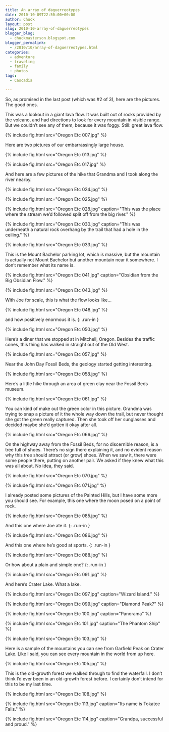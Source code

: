 ```yaml
---
title: An array of daguerreotypes
date: 2010-10-09T22:50:00+00:00
author: Chuck
layout: post
slug: 2010-10-array-of-daguerreotypes
blogger_blog:
  - chuckmasterson.blogspot.com
blogger_permalink:
  - /2010/10/array-of-daguerreotypes.html
categories:
  - adventure
  - traveling
  - family
  - photos
tags:
  - Cascadia

---
```


So, as promised in the last post (which was #2 of 3), here are the pictures.
The good ones.

This was a lookout in a giant lava flow. It was built out of rocks provided by
the volcano, and had directions to look for every mountain in visible range.
But we couldn’t see any of them, because it was foggy. Still: great lava flow.

{% include fig.html src="Oregon Etc 007.jpg" %} 


Here are two pictures of our embarrassingly large house.

{% include fig.html src="Oregon Etc 013.jpg" %}

{% include fig.html src="Oregon Etc 017.jpg" %}

And here are a few pictures of the hike that Grandma and I took along the river
nearby.

{% include fig.html src="Oregon Etc 024.jpg" %}

{% include fig.html src="Oregon Etc 025.jpg" %}


{% include fig.html src="Oregon Etc 028.jpg" caption="This was the place where
the stream we’d followed split off from the big river." %}

{% include fig.html src="Oregon Etc 030.jpg" caption="This was underneath a
natural rock overhang by the trail that had a hole in the ceiling." %}

{% include fig.html src="Oregon Etc 033.jpg" %}

This is the Mount Bachelor parking lot, which is massive, but the mountain is
actually not Mount Bachelor but another mountain near it somewhere. I don’t
remember what its name is.

{% include fig.html src="Oregon Etc 041.jpg" caption="Obsidian from the Big
Obsidian Flow." %}

{% include fig.html src="Oregon Etc 043.jpg" %}

With Joe for scale, this is what the flow looks like…

{% include fig.html src="Oregon Etc 048.jpg" %}

and how positively enormous it is.
{: .run-in }

{% include fig.html src="Oregon Etc 050.jpg" %}

Here’s a diner that we stopped at in Mitchell, Oregon. Besides the traffic
cones, this thing has walked in straight out of the Old West.

{% include fig.html src="Oregon Etc 057.jpg" %}

Near the John Day Fossil Beds, the geology started getting interesting.

{% include fig.html src="Oregon Etc 058.jpg" %}

Here’s a little hike through an area of green clay near the Fossil Beds museum.

{% include fig.html src="Oregon Etc 061.jpg" %}

You can kind of make out the green color in this picture. Grandma was trying to
snap a picture of it the whole way down the trail, but never thought she got
the green really captured. Then she took off her sunglasses and decided maybe
she’d gotten it okay after all.

{% include fig.html src="Oregon Etc 066.jpg" %}

On the highway away from the Fossil Beds, for no discernible reason, is a tree
full of shoes. There’s no sign there explaining it, and no evident reason why
this tree should attract (or grow) shoes. When we saw it, there were some
people there, putting on another pair. We asked if they knew what this was all
about. No idea, they said.

{% include fig.html src="Oregon Etc 070.jpg" %}


{% include fig.html src="Oregon Etc 071.jpg" %}

I already posted some pictures of the Painted Hills, but I have some more you
should see. For example, this one where the moon posed on a point of rock.

{% include fig.html src="Oregon Etc 085.jpg" %}

And this one where Joe ate it.
{: .run-in }

{% include fig.html src="Oregon Etc 086.jpg" %}

And this one where he’s good at sports.
{: .run-in }

{% include fig.html src="Oregon Etc 088.jpg" %}

Or how about a plain and simple one?
{: .run-in }

{% include fig.html src="Oregon Etc 091.jpg" %}

And here’s Crater Lake. What a lake.

{% include fig.html src="Oregon Etc 097.jpg" caption="Wizard Island." %}

{% include fig.html src="Oregon Etc 099.jpg" caption="Diamond Peak?" %}

{% include fig.html src="Oregon Etc 100.jpg" caption="Panorama" %}

{% include fig.html src="Oregon Etc 101.jpg" caption="The Phantom Ship" %}

{% include fig.html src="Oregon Etc 103.jpg" %}

Here is a sample of the mountains you can see from Garfield Peak on Crater
Lake. Like I said, you can see every mountain in the world from up here.

{% include fig.html src="Oregon Etc 105.jpg" %}

This is the old-growth forest we walked through to find the waterfall. I don’t
think I’d ever been in an old-growth forest before. I certainly don’t intend
for this to be my last time.

{% include fig.html src="Oregon Etc 108.jpg" %}

{% include fig.html src="Oregon Etc 113.jpg" caption="Its name is Tokatee
Falls." %}

{% include fig.html src="Oregon Etc 114.jpg" caption="Grandpa, successful and proud." %}


